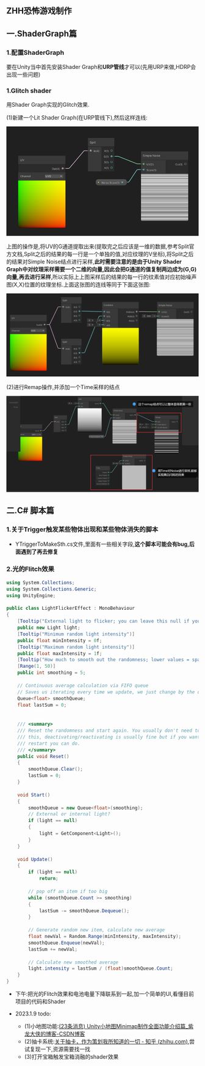 ## ZHH恐怖游戏制作



## 一.ShaderGraph篇

### 1.配置ShaderGraph

要在Unity当中首先安装Shader Graph和**URP管线**才可以(先用URP来做,HDRP会出现一些问题)

### 1.Glitch shader

用Shader Graph实现的Glitch效果.

(1)新建一个Lit Shader Graph(在URP管线下),然后这样连线:

<img src="ZHH%E6%81%90%E6%80%96%E6%B8%B8%E6%88%8F%E5%88%B6%E4%BD%9C.assets/image-20221223154919550.png" alt="image-20221223154919550" style="zoom: 67%;" />

上图的操作是,将UV的G通道提取出来(提取完之后应该是一维的数据,参考Split官方文档,Split之后的结果的每一行是一个单独的值,对应纹理的V坐标),将Split之后的结果对Simple Noise结点进行采样,**此时需要注意的是由于Unity Shader Graph中对纹理采样需要一个二维的向量,因此会把G通道的值复制两边成为(G,G)向量,再去进行采样**,所以实际上上图采样后的结果的每一行的纹素值对应初始噪声图(X,X)位置的纹理坐标.上面这张图的连线等同于下面这张图:

<img src="ZHH%E6%81%90%E6%80%96%E6%B8%B8%E6%88%8F%E5%88%B6%E4%BD%9C.assets/image-20221223160119340.png" alt="image-20221223160119340" style="zoom:80%;" />



(2)进行Remap操作,并添加一个Time采样的结点

![image-20221223162444157](ZHH%E6%81%90%E6%80%96%E6%B8%B8%E6%88%8F%E5%88%B6%E4%BD%9C.assets/image-20221223162444157.png)





## 二.C# 脚本篇

### 1.关于Trigger触发某些物体出现和某些物体消失的脚本

- YTriggerToMakeSth.cs文件,里面有一些相关字段,**这个脚本可能会有bug,后面遇到了再去修复**



### 2.光的Flitch效果

```c#
using System.Collections;
using System.Collections.Generic;
using UnityEngine;

public class LightFlickerEffect : MonoBehaviour
{
    [Tooltip("External light to flicker; you can leave this null if you attach script to a light")]
    public new Light light;
    [Tooltip("Minimum random light intensity")]
    public float minIntensity = 0f;
    [Tooltip("Maximum random light intensity")]
    public float maxIntensity = 1f;
    [Tooltip("How much to smooth out the randomness; lower values = sparks, higher = lantern")]
    [Range(1, 50)]
    public int smoothing = 5;

    // Continuous average calculation via FIFO queue
    // Saves us iterating every time we update, we just change by the delta
    Queue<float> smoothQueue;
    float lastSum = 0;


    /// <summary>
    /// Reset the randomness and start again. You usually don't need to call
    /// this, deactivating/reactivating is usually fine but if you want a strict
    /// restart you can do.
    /// </summary>
    public void Reset()
    {
        smoothQueue.Clear();
        lastSum = 0;
    }

    void Start()
    {
        smoothQueue = new Queue<float>(smoothing);
        // External or internal light?
        if (light == null)
        {
            light = GetComponent<Light>();
        }
    }

    void Update()
    {
        if (light == null)
            return;

        // pop off an item if too big
        while (smoothQueue.Count >= smoothing)
        {
            lastSum -= smoothQueue.Dequeue();
        }

        // Generate random new item, calculate new average
        float newVal = Random.Range(minIntensity, maxIntensity);
        smoothQueue.Enqueue(newVal);
        lastSum += newVal;

        // Calculate new smoothed average
        light.intensity = lastSum / (float)smoothQueue.Count;
    }
}

```

- 下午:把光的Flitch效果和电池电量下降联系到一起,加一个简单的UI,看懂目前项目的代码和Shader





- 2023.1.9 todo:
  - (1)小地图功能:[(23条消息) Unity小地图Minimap制作全面功能介绍篇_紫龙大侠的博客-CSDN博客](https://blog.csdn.net/alayeshi/article/details/115913174)
  - (2)抽卡系统:[关于抽卡，作为策划我所知道的一切 - 知乎 (zhihu.com)](https://zhuanlan.zhihu.com/p/356187524),尝试复现一下,资源需要找一找
  - (3)打开宝箱触发宝箱消融的shader效果

